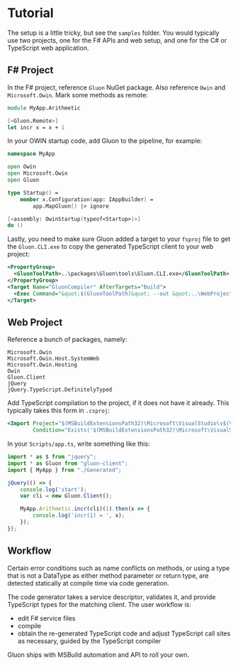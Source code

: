 # Tutorial

The setup is a little tricky, but see the `samples` folder. You would
typically use two projects, one for the F# APIs and web setup, and one
for the C# or TypeScript web application.

## F# Project

In the F# project, reference `Gluon` NuGet package. Also reference
`Owin` and `Microsoft.Owin`. Mark some methods as remote:

```fsharp
module MyApp.Arithmetic

[<Gluon.Remote>]
let incr x = x + 1
```

In your OWIN startup code, add Gluon to the pipeline, for example:

```fsharp
namespace MyApp

open Owin
open Microsoft.Owin
open Gluon

type Startup() =
    member x.Configuration(app: IAppBuilder) =
        app.MapGluon() |> ignore

[<assembly: OwinStartup(typeof<Startup>)>]
do ()
```

Lastly, you need to make sure Gluon added a target to your `fsproj` file to get the `Gluon.CLI.exe` to copy the generated TypeScript client to your web project:

```xml
<PropertyGroup>
  <GluonToolPath>..\packages\Gluon\tools\Gluon.CLI.exe</GluonToolPath>
</PropertyGroup>
<Target Name="GluonCompiler" AfterTargets="Build">
  <Exec Command="&quot;$(GluonToolPath)&quot; --out &quot;..\WebProject\Scripts\$(Name).ts&quot; --reflect &quot;$(TargetPath)&quot;" ContinueOnError="false" WorkingDirectory="$(MSBuildThisFileDirectory)" />
</Target>
```

## Web Project

Reference a bunch of packages, namely:

    Microsoft.Owin
    Microsoft.Owin.Host.SystemWeb
    Microsoft.Owin.Hosting
    Owin
    Gluon.Client
    jQuery
    jQuery.TypeScript.DefinitelyTyped

Add TypeScript compilation to the project, if it does not have it
already.  This typically takes this form in `.csproj`:

```xml
<Import Project="$(MSBuildExtensionsPath32)\Microsoft\VisualStudio\v$(VisualStudioVersion)\TypeScript\Microsoft.TypeScript.targets"
        Condition="Exists('$(MSBuildExtensionsPath32)\Microsoft\VisualStudio\v$(VisualStudioVersion)\TypeScript\Microsoft.TypeScript.targets')" />
```

In your `Scripts/app.ts`, write something like this:

```typescript
import * as $ from "jquery";
import * as Gluon from "gluon-client";
import { MyApp } from "./Generated";

jQuery(() => {
    console.log('start');
    var cli = new Gluon.Client();

    MyApp.Arithmetic.incr(cli)(1).then(x => {
        console.log('incr(1) = ', x);
    });
});
```

## Workflow

Certain error conditions such as name conflicts on methods, or using a
type that is not a DataType as either method parameter or return type,
are detected statically at compile time via code generation.

The code generator takes a service descriptor, validates it, and
provide TypeScript types for the matching client.  The user workflow is:

* edit F# service files
* compile
* obtain the re-generated TypeScript code and adjust TypeScript call
  sites as necessary, guided by the TypeScript compiler

Gluon ships with MSBuild automation and API to roll your own.

